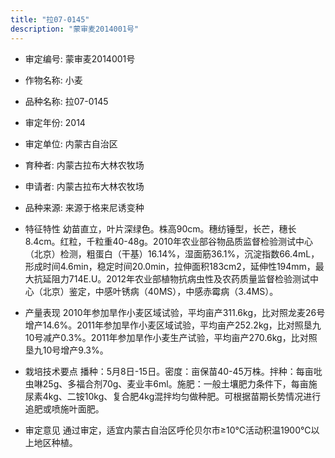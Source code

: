```yaml
---
title: "拉07-0145"
description: "蒙审麦2014001号"
---
```

* 审定编号:  蒙审麦2014001号

*  作物名称:  小麦

*  品种名称:  拉07-0145

*  审定年份:  2014

*  审定单位:  内蒙古自治区

* 育种者:  内蒙古拉布大林农牧场

*  申请者:  内蒙古拉布大林农牧场

*  品种来源:  来源于格来尼诱变种

*  特征特性
幼苗直立，叶片深绿色。株高90cm。穗纺锤型，长芒，穗长8.4cm。红粒，千粒重40-48g。2010年农业部谷物品质监督检验测试中心（北京）检测，粗蛋白（干基）16.14%，湿面筋36.1%，沉淀指数66.4mL，形成时间4.6min，稳定时间20.0min，拉伸面积183cm2，延伸性194mm，最大抗延阻力714E.U。2012年农业部植物抗病虫性及农药质量监督检验测试中心（北京）鉴定，中感叶锈病（40MS），中感赤霉病（3.4MS）。

*  产量表现
2010年参加旱作小麦区域试验，平均亩产311.6kg，比对照龙麦26号增产14.6%。2011年参加旱作小麦区域试验，平均亩产252.2kg，比对照垦九10号减产0.3%。2011年参加旱作小麦生产试验，平均亩产270.6kg，比对照垦九10号增产9.3%。

*  栽培技术要点
播种：5月8日-15日。密度：亩保苗40-45万株。拌种：每亩吡虫啉25g、多福合剂70g、麦业丰6ml。施肥：一般土壤肥力条件下，每亩施尿素4kg、二铵10kg、复合肥4kg混拌均匀做种肥。可根据苗期长势情况进行追肥或喷施叶面肥。

*  审定意见
通过审定，适宜内蒙古自治区呼伦贝尔市≥10℃活动积温1900℃以上地区种植。
